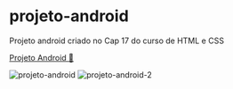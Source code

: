 # projeto-android
Projeto android criado no Cap 17 do curso de HTML e CSS

<a href="https://maferrs.github.io/html-css/desafio/d010/desafio10.html"> Projeto Android 🖖 </a>

![projeto-android](https://user-images.githubusercontent.com/90789503/171972191-c58c3829-c822-4446-aaa0-5344e3426a43.png) ![projeto-android-2](https://user-images.githubusercontent.com/90789503/171972194-53211e66-5871-436c-8e0a-4bbc940ec1c4.png)
